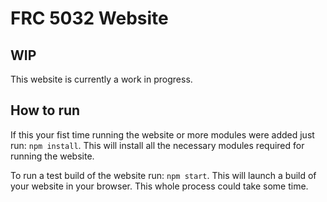 # FRC 5032 Website

## WIP

This website is currently a work in progress.

## How to run

If this your fist time running the website or more modules were added just run: `npm install`. This will install all the necessary modules required for running the website.

To run a test build of the website run: `npm start`. This will launch a build of your website in your browser. This whole process could take some time.